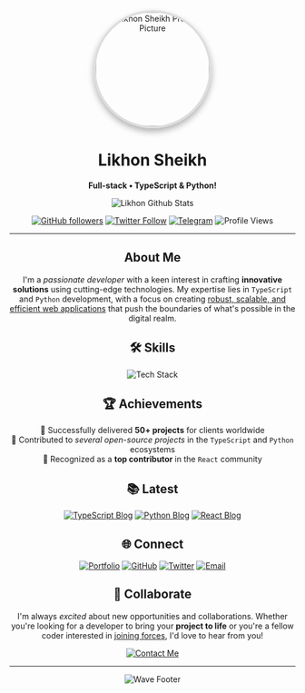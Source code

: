 <div align="center">
  <img src="https://github.com/likhositories/.github/blob/main/profile/Untitled%20design.png" alt="Likhon Sheikh Profile Picture" width="200" height="200" style="border-radius: 50%; border: 4px solid #ddd; box-shadow: 0 6px 12px rgba(0, 0, 0, 0.3);">

  <h1>Likhon Sheikh</h1>
  <p>
    <strong>Full-stack • TypeScript & Python! </strong>  
  </p>

<p align="center">
  <img src="https://github-stats-alpha.vercel.app/api/?username=likhon-xyz" alt="Likhon Github Stats">
</p>

  <p>
    <a href="https://github.com/likhositories"><img src="https://img.shields.io/github/followers/likhositories?style=for-the-badge&logo=github" alt="GitHub followers"></a>
    <a href="https://twitter.com/likhondotxyz"><img src="https://img.shields.io/twitter/follow/likhondotxyz?style=for-the-badge&logo=x" alt="Twitter Follow"></a>
    <a href="https://t.me/likhondotxyz"><img src="https://img.shields.io/badge/Telegram-2CA5E0?style=for-the-badge&logo=telegram" alt="Telegram"></a>
    <img src="https://komarev.com/ghpvc/?username=likhositories&color=blueviolet&style=for-the-badge" alt="Profile Views">
  </p>

  <hr>

  <h2>About Me</h2>
  <p>
    I'm a <em>passionate developer</em> with a keen interest in crafting <strong>innovative solutions</strong> using cutting-edge technologies. My expertise lies in <code>TypeScript</code> and <code>Python</code> development, with a focus on creating <u>robust, scalable, and efficient web applications</u> that push the boundaries of what's possible in the digital realm.
  </p>

  <h2>🛠️ Skills</h2>
  <p>
    <img src="https://skillicons.dev/icons?i=ts,py,js,react,nodejs,express,mongodb,postgres&theme=dark" alt="Tech Stack">
  </p>

  <h2>🏆 Achievements</h2>
  <ul style="list-style-type: none; padding: 0;">
    <li>🌟 Successfully delivered <strong>50+ projects</strong> for clients worldwide</li>
    <li>🚀 Contributed to <em>several open-source projects</em> in the <code>TypeScript</code> and <code>Python</code> ecosystems</li>
    <li>🏅 Recognized as a <strong>top contributor</strong> in the <code>React</code> community</li>
  </ul>

  <h2>📚 Latest</h2>
  <p>
    <a href="https://likhonsheikh.com/blog/mastering-typescript"><img src="https://img.shields.io/badge/Mastering%20TypeScript-Advanced%20Tips%20and%20Tricks-blue?style=for-the-badge&logo=typescript" alt="TypeScript Blog"></a>
    <a href="https://likhonsheikh.com/blog/scalable-python-apps"><img src="https://img.shields.io/badge/Building%20Scalable%20Python%20Applications-Best%20Practices-green?style=for-the-badge&logo=python" alt="Python Blog"></a>
    <a href="https://likhonsheikh.com/blog/react-performance"><img src="https://img.shields.io/badge/React%20Performance-Optimization%20Techniques-cyan?style=for-the-badge&logo=react" alt="React Blog"></a>
  </p>

  <h2>🌐 Connect</h2>
  <p>
    <a href="https://likhonsheikh.com"><img src="https://img.shields.io/badge/Portfolio-likhonsheikh.com-blue?style=for-the-badge&logo=google-chrome" alt="Portfolio"></a>
    <a href="https://github.com/likhositories"><img src="https://img.shields.io/badge/GitHub-likhositories-blue?style=for-the-badge&logo=github" alt="GitHub"></a>
    <a href="https://twitter.com/likhondotxyz"><img src="https://img.shields.io/badge/Twitter-likhondotxyz-blue?style=for-the-badge&logo=x" alt="Twitter"></a>
    <a href="mailto:me@likhonsheikh.com"><img src="https://img.shields.io/badge/Email-me%40likhonsheikh.com-blue?style=for-the-badge&logo=gmail" alt="Email"></a>
  </p>

  <h2>🚀 Collaborate</h2>
  <p>
    I'm always <em>excited</em> about new opportunities and collaborations. Whether you're looking for a developer to bring your <strong>project to life</strong> or you're a fellow coder interested in <u>joining forces</u>, I'd love to hear from you!
  </p>
  <p>
    <a href="https://likhonsheikh.com/contact"><img src="https://img.shields.io/badge/Contact%20Me-Let's%20Build%20Something%20Awesome-brightgreen?style=for-the-badge" alt="Contact Me"></a>
  </p>

  <hr>

  <img src="https://capsule-render.vercel.app/api?type=waving&color=gradient&height=60&section=footer" alt="Wave Footer">
</div>
